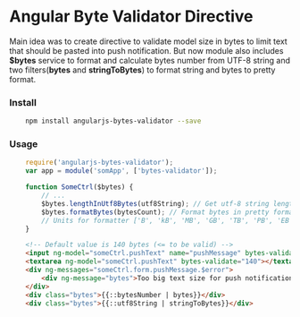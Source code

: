 # Angular Byte Validator Directive

Main idea was to create directive to validate model size in bytes to limit text that should be pasted into push notification. But now module also includes **$bytes** service to format and calculate bytes number from UTF-8 string and two filters(**bytes** and **stringToBytes**) to format string and bytes to pretty format.
### Install
```sh
    npm install angularjs-bytes-validator --save
```
### Usage
```javascript
    require('angularjs-bytes-validator');
    var app = module('somApp', ['bytes-validator']);

    function SomeCtrl($bytes) {
        // ...
        $bytes.lengthInUtf8Bytes(utf8String); // Get utf-8 string length in bytes.
        $bytes.formatBytes(bytesCount); // Format bytes in pretty format.
        // Units for formatter ['B', 'kB', 'MB', 'GB', 'TB', 'PB', 'EB', 'ZB', 'YB'].
    }
```
```html
    <!-- Default value is 140 bytes (<= to be valid) -->
    <input ng-model="someCtrl.pushText" name="pushMessage" bytes-validate="140">
    <textarea ng-model="someCtrl.pushText" bytes-validate="140"></textarea>
    <div ng-messages="someCtrl.form.pushMessage.$error">
        <div ng-message="bytes">Too big text size for push notification</div>
    </div>
    <div class="bytes">{{::bytesNumber | bytes}}</div>
    <div class="bytes">{{::utf8String | stringToBytes}}</div>
```

